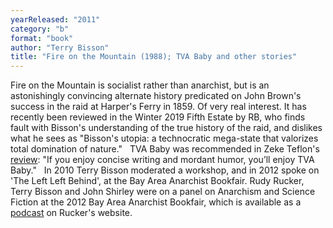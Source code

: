 ```yaml
---
yearReleased: "2011"
category: "b"
format: "book"
author: "Terry Bisson"
title: "Fire on the Mountain (1988); TVA Baby and other stories"
---
```

Fire on the Mountain is socialist rather than  anarchist, but is an astonishingly convincing alternate history predicated on  John Brown's success in the raid at Harper's Ferry in 1859. Of very real  interest. It has recently been reviewed in the Winter 2019 Fifth Estate  by RB, who finds fault with Bisson's understanding of the true history of the  raid, and dislikes what he sees as "Bisson's utopia: a technocratic mega-state  that valorizes total domination of nature."
 
TVA Baby was recommended in Zeke  Teflon's <a href="https://seesharppress.wordpress.com/2014/12/15/review-tva-baby-by-terry-bisson/"> review</a>: "If you enjoy concise writing and mordant humor, you’ll enjoy  TVA Baby."
 
In 2010 Terry Bisson moderated a  workshop, and in 2012 spoke on 'The Left Left Behind', at the Bay Area Anarchist Bookfair. Rudy Rucker, Terry Bisson and John Shirley were on a panel  on Anarchism and Science Fiction at the 2012 Bay Area Anarchist Bookfair, which is available as a <a href="http://www.rudyrucker.com/blog/mp3/rucker_bisson_shirley_anarchist_book_fair_san_francisco_march_31_2012.mp3"> podcast</a> on Rucker's website.